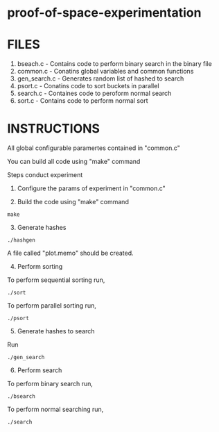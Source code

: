 # proof-of-space-experimentation


# FILES 

1. bseach.c - Contains code to perform binary search in the binary file
2. common.c - Conatins global variables and common functions
3. gen_search.c - Generates random list of hashed to search
4. psort.c - Conatins code to sort buckets in parallel
5. search.c - Containes code to peroform normal search
6. sort.c - Contains code to perform normal sort

# INSTRUCTIONS

All global configurable paramertes contained in "common.c"

You can build all code using "make" command

Steps conduct experiment

1. Configure the params of experiment in "common.c"

2. Build the code using "make" command

```
make
```

3. Generate hashes

```
./hashgen
```

A file called "plot.memo" should be created.

4. Perform sorting

To perform sequential sorting run,
```
./sort
```

To perform parallel sorting run,
```
./psort
```

5. Generate hashes to search

Run
```
./gen_search
```

6. Perform search

To perform binary search run,
```
./bsearch
```

To perform normal searching run,
```
./search
```
